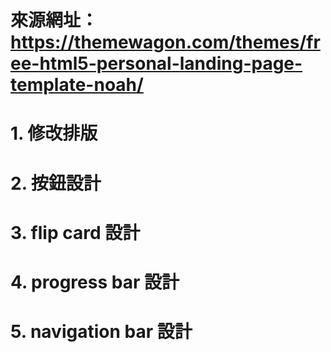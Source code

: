 # 來源網址：https://themewagon.com/themes/free-html5-personal-landing-page-template-noah/
# 1. 修改排版
# 2. 按鈕設計
# 3. flip card 設計
# 4. progress bar 設計
# 5. navigation bar 設計
